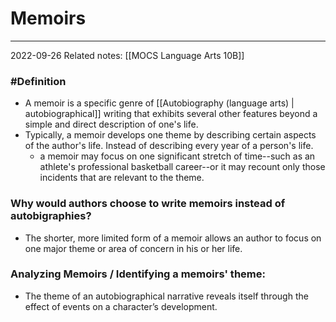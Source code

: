 # Memoirs
---
2022-09-26
Related notes: [[MOCS Language Arts 10B]]

### #Definition 
- A memoir is a specific genre of [[Autobiography (language arts) | autobiographical]] writing that exhibits several other features beyond a simple and direct description of one's life.
- Typically, a memoir develops one theme by describing certain aspects of the author's life. Instead of describing every year of a person's life.
	- a memoir may focus on one significant stretch of time--such as an athlete's professional basketball career--or it may recount only those incidents that are relevant to the theme.

### Why would authors choose to write memoirs instead of autobigraphies?
- The shorter, more limited form of a memoir allows an author to focus on one major theme or area of concern in his or her life.

### Analyzing Memoirs / Identifying a memoirs' theme:
- The theme of an autobiographical narrative reveals itself through the effect of events on a character’s development.